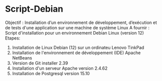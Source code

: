 # Script-Debian
Objectif :
     Installation d’un environnement de développement, d’exécution et de tests d'une application sur une machine de système Linux
A fournir :
    Script d'installation pour un environnement Debian Linux (version 12)  
Etapes:
1) Installation de Linux Debian (12) sur un ordinateu Lenovo TinkPad 
2) Installation de l'environnement de développement (IDE) Apache NetBeans
3) Version de Git installer 2.39 
4) Installation d'un serveur Apache version 2.4.62
5) Installation de Postgresql version 15.10

